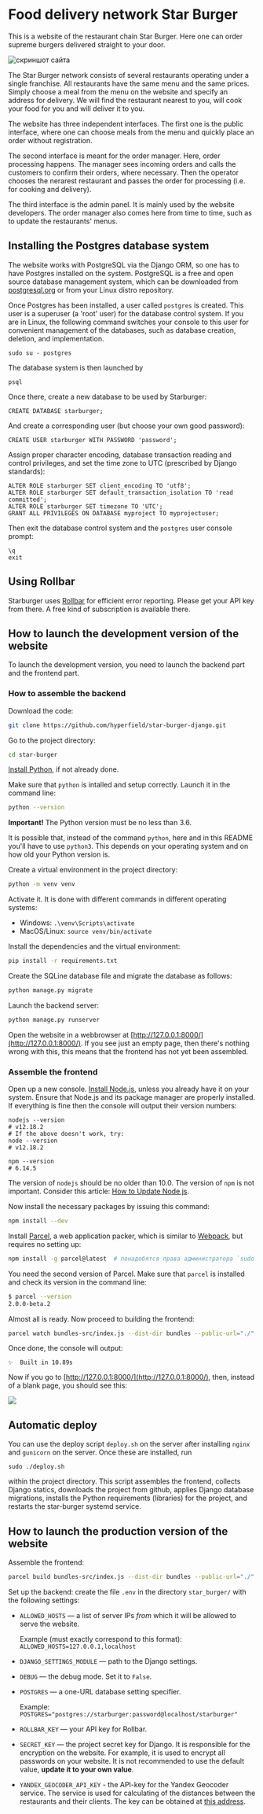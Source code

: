 # Food delivery network Star Burger

This is a website of the restaurant chain Star Burger. Here one can order supreme burgers delivered straight to your door.

![скриншот сайта](https://dvmn.org/filer/canonical/1594651635/686/)


The Star Burger network consists of several restaurants operating under a single franchise. All restaurants have the same menu and the same prices. Simply choose a meal from the menu on the website and specify an address for delivery. We will find the restaurant nearest to you, will cook your food for you and will deliver it to you.

The website has three independent interfaces. The first one is the public interface, where one can choose meals from the menu and quickly place an order without registration.

The second interface is meant for the order manager. Here, order processing happens. The manager sees incoming orders and calls the customers to confirm their orders, where necessary. Then the operator chooses the nerarest restaurant and passes the order for processing (i.e. for cooking and delivery).

The third interface is the admin panel. It is mainly used by the website developers. The order manager also comes here from time to time, such as to update the restaurants' menus.

## Installing the Postgres database system

The website works with PostgreSQL via the Django ORM, so one has to have Postgres installed on the system. PostgreSQL is a free and open source database management system, which can be downloaded from [postgresql.org](https://www.postgresql.org/) or from your Linux distro repository.

Once Postgres has been installed, a user called `postgres` is created. This user is a superuser (a 'root' user) for the database control system. If you are in Linux, the following command switches your console to this user for convenient management of the databases, such as database creation, deletion, and implementation.

    sudo su - postgres

The database system is then launched by

    psql

Once there, create a new database to be used by Starburger:

    CREATE DATABASE starburger;

And create a corresponding user (but choose your own good password):

    CREATE USER starburger WITH PASSWORD 'password';

Assign proper character encoding, database transaction reading and control privileges, and set the time zone to UTC (prescribed by Django standards):

    ALTER ROLE starburger SET client_encoding TO 'utf8';
    ALTER ROLE starburger SET default_transaction_isolation TO 'read committed';
    ALTER ROLE starburger SET timezone TO 'UTC';
    GRANT ALL PRIVILEGES ON DATABASE myproject TO myprojectuser;

Then exit the database control system and the `postgres` user console prompt:

    \q
    exit

## Using Rollbar

Starburger uses [Rollbar](http://rollbar.com) for efficient error reporting. Please get your API key from there. A free kind of subscription is available there.

## How to launch the development version of the website

To launch the development version, you need to launch the backend part and the frontend part.

### How to assemble the backend

Download the code:
```sh
git clone https://github.com/hyperfield/star-burger-django.git
```

Go to the project directory:
```sh
cd star-burger
```

[Install Python](https://www.python.org/), if not already done.

Make sure that `python` is intalled and setup correctly. Launch it in the command line:
```sh
python --version
```
**Important!** The Python version must be no less than 3.6.

It is possible that, instead of the command `python`, here and in this README you'll have to use `python3`. This depends on your operating system and on how old your Python version is.

Create a virtual environment in the project directory:
```sh
python -m venv venv
```
Activate it. It is done with different commands in different operating systems:
- Windows: `.\venv\Scripts\activate`
- MacOS/Linux: `source venv/bin/activate`


Install the dependencies and the virtual environment:
```sh
pip install -r requirements.txt
```

Create the SQLine database file and migrate the database as follows:

```sh
python manage.py migrate
```

Launch the backend server:

```sh
python manage.py runserver
```

Open the website in a webbrowser at [http://127.0.0.1:8000/](http://127.0.0.1:8000/). If you see just an empty page, then there's nothing wrong with this, this means that the frontend has not yet been assembled.

### Assemble the frontend

Open up a new console. [Install Node.js](https://nodejs.org/en/), unless you already have it on your system. Ensure that Node.js and its package manager are properly installed. If everything is fine then the console will output their version numbers:
```
nodejs --version
# v12.18.2
# If the above doesn't work, try:
node --version
# v12.18.2

npm --version
# 6.14.5
```

The version of `nodejs` should be no older than 10.0. The version of `npm` is not important. Consider this article: [How to Update Node.js](https://phoenixnap.com/kb/update-node-js-version).

Now install the necessary packages by issuing this command:

```sh
npm install --dev
```

Install [Parcel](https://parceljs.org/), a web application packer, which is similar to [Webpack](https://webpack.js.org/), but requires no setting up:

```sh
npm install -g parcel@latest  # понадобятся права администратора `sudo`
```

You need the second version of Parcel. Make sure that `parcel` is installed and check its version in the command line:

```sh
$ parcel --version
2.0.0-beta.2
```

Almost all is ready. Now proceed to building the frontend:

```sh
parcel watch bundles-src/index.js --dist-dir bundles --public-url="./"
```

Once done, the console will output:

```
✨  Built in 10.89s
```

Now if you go to [http://127.0.0.1:8000/](http://127.0.0.1:8000/), then, instead of a blank page, you should see this:

![](https://dvmn.org/filer/canonical/1594651900/687/)

## Automatic deploy

You can use the deploy script `deploy.sh` on the server after installing `nginx` and `gunicorn` on the server. Once these are installed, run

    sudo ./deploy.sh

within the project directory. This script assembles the frontend, collects Django statics, downloads the project from github, applies Django
database migrations, installs the Python requirements (libraries) for the project, and restarts the star-burger systemd service.

## How to launch the production version of the website

Assemble the frontend:

```sh
parcel build bundles-src/index.js --dist-dir bundles --public-url="./"
```

Set up the backend: create the file `.env` in the directory `star_burger/` with the following settings:

- `ALLOWED_HOSTS` — a list of server IPs *from* which it will be allowed to serve the website.

   Example (must exactly correspond to this format): `ALLOWED_HOSTS=127.0.0.1,localhost` 
- `DJANGO_SETTINGS_MODULE` — path to the Django settings.
- `DEBUG` — the debug mode. Set it to `False`.
- `POSTGRES` — a one-URL database setting specifier.

  Example:
  `POSTGRES="postgres://starburger:password@localhost/starburger"`
- `ROLLBAR_KEY` — your API key for Rollbar.
- `SECRET_KEY` — the project secret key for Django. It is responsible for the encryption on the website. For example, it is used to encrypt all passwords on your website. It is not recommended to use the default value, **update it to your own value**.
- `YANDEX_GEOCODER_API_KEY` - the API-key for the Yandex Geocoder service. The service is used for calculating of the distances between the restaurants and their clients. The key can be obtained at [this address](https://developer.tech.yandex.ru/).
